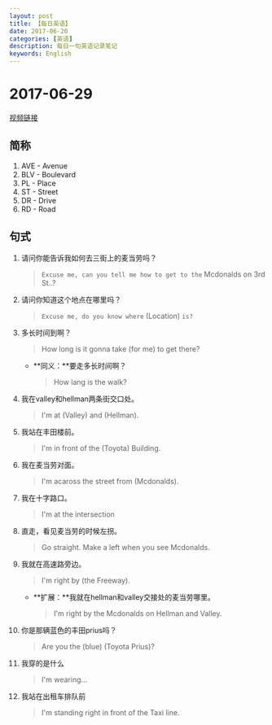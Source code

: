 ```yaml
---
layout: post
title: 【每日英语】
date: 2017-06-20
categories: [英语]
description: 每日一句英语记录笔记
keywords: English
---
```


# 2017-06-29

[视频链接](https://www.youtube.com/watch?v=aIiNLC3tdMw)

## 简称
1. AVE - Avenue  
1. BLV - Boulevard
1. PL - Place
1. ST - Street
1. DR - Drive
1. RD - Road

## 句式

1. 请问你能告诉我如何去三街上的麦当劳吗？
    > `Excuse me, can you tell me how to get to the` Mcdonalds on 3rd St..?
1. 请问你知道这个地点在哪里吗？
    > `Excuse me, do you know where` (Location) `is?`
1. 多长时间到啊？
    > How long is it gonna take (for me) to get there?
    * **同义：**要走多长时间啊？
        > How lang is the walk? 
1. 我在valley和hellman两条街交口处。
    > I'm at (Valley) and (Hellman).
1. 我站在丰田楼前。
    > I'm in front of the (Toyota) Building.
1. 我在麦当劳对面。
    > I'm acaross the street from (Mcdonalds).
1. 我在十字路口。
    > I'm at the intersection
1. 直走，看见麦当劳的时候左拐。
    > Go straight. Make a left when you see Mcdonalds.
1. 我就在高速路旁边。
    > I'm right by (the Freeway).
    * **扩展：**我就在hellman和valley交接处的麦当劳哪里。
        > I'm right by the Mcdonalds on Hellman and Valley.
1. 你是那辆蓝色的丰田prius吗？
    > Are you the (blue) (Toyota Prius)?
1. 我穿的是什么
    > I'm wearing...
1. 我站在出租车排队前
    > I'm standing right in front of the Taxi line.